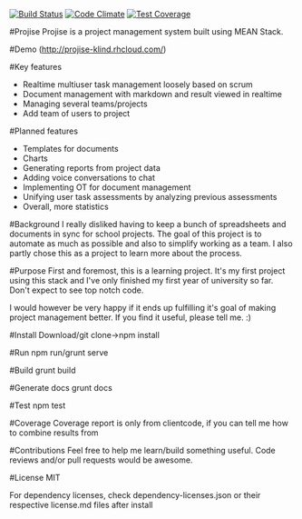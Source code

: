 [![Build Status](https://travis-ci.org/kristofferlind/projise.svg)](https://travis-ci.org/kristofferlind/projise)
[![Code Climate](https://codeclimate.com/github/kristofferlind/projise/badges/gpa.svg)](https://codeclimate.com/github/kristofferlind/projise)
[![Test Coverage](https://codeclimate.com/github/kristofferlind/projise/badges/coverage.svg)](https://codeclimate.com/github/kristofferlind/projise)

#Projise
Projise is a project management system built using MEAN Stack.

#Demo
(http://projise-klind.rhcloud.com/)

#Key features
* Realtime multiuser task management loosely based on scrum
* Document management with markdown and result viewed in realtime
* Managing several teams/projects
* Add team of users to project

#Planned features
* Templates for documents
* Charts
* Generating reports from project data
* Adding voice conversations to chat
* Implementing OT for document management
* Unifying user task assessments by analyzing previous assessments
* Overall, more statistics

#Background
I really disliked having to keep a bunch of spreadsheets and documents in sync for school projects. The goal of this project is to automate as much as possible and also to simplify working as a team. I also partly chose this as a project to learn more about the process.

#Purpose
First and foremost, this is a learning project. It's my first project using this stack and I've only finished my first year of university so far. Don't expect to see top notch code.

I would however be very happy if it ends up fulfilling it's goal of making project management better. If you find it useful, please tell me. :)

#Install
Download/git clone->npm install

#Run
npm run/grunt serve

#Build
grunt build

#Generate docs
grunt docs

#Test
npm test

#Coverage
Coverage report is only from clientcode, if you can tell me how to combine results from 

#Contributions
Feel free to help me learn/build something useful. Code reviews and/or pull requests would be awesome.

#License
MIT

For dependency licenses, check dependency-licenses.json or their respective license.md files after install
